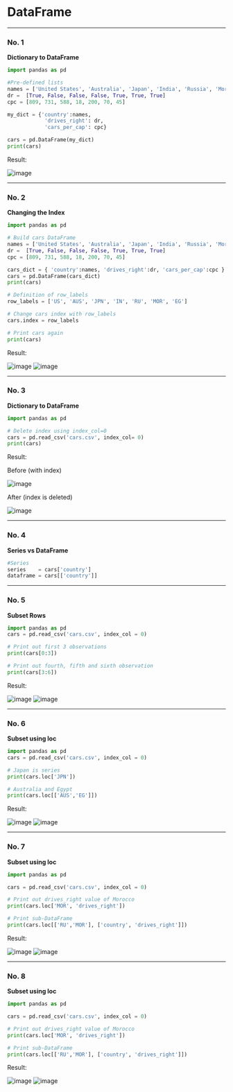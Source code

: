 # DataFrame
---
### No. 1
**Dictionary to DataFrame**
```python
import pandas as pd

#Pre-defined lists
names = ['United States', 'Australia', 'Japan', 'India', 'Russia', 'Morocco', 'Egypt']
dr =  [True, False, False, False, True, True, True]
cpc = [809, 731, 588, 18, 200, 70, 45]

my_dict = {'country':names,
            'drives_right': dr,
            'cars_per_cap': cpc}

cars = pd.DataFrame(my_dict)
print(cars)

```
Result:

![image](https://user-images.githubusercontent.com/49611937/116402372-8f507280-a856-11eb-9bfd-83d15e1a33f7.png)

---
### No. 2
**Changing the Index**
```python
import pandas as pd

# Build cars DataFrame
names = ['United States', 'Australia', 'Japan', 'India', 'Russia', 'Morocco', 'Egypt']
dr =  [True, False, False, False, True, True, True]
cpc = [809, 731, 588, 18, 200, 70, 45]

cars_dict = { 'country':names, 'drives_right':dr, 'cars_per_cap':cpc }
cars = pd.DataFrame(cars_dict)
print(cars)

# Definition of row_labels
row_labels = ['US', 'AUS', 'JPN', 'IN', 'RU', 'MOR', 'EG']

# Change cars index with row_labels
cars.index = row_labels

# Print cars again
print(cars)

```
Result:

![image](https://user-images.githubusercontent.com/49611937/116402924-2ae1e300-a857-11eb-8c66-90a5e9330bd4.png)
![image](https://user-images.githubusercontent.com/49611937/116402981-3a612c00-a857-11eb-838d-1c5553d5156d.png)

---
### No. 3
**Dictionary to DataFrame**
```python
import pandas as pd

# Delete index using index_col=0
cars = pd.read_csv('cars.csv', index_col= 0)
print(cars)
```
Result:

Before (with index)

![image](https://user-images.githubusercontent.com/49611937/116404160-924c6280-a858-11eb-8ab1-f59c659df1f0.png)

After (index is deleted)

![image](https://user-images.githubusercontent.com/49611937/116404321-b9a32f80-a858-11eb-8452-371c3d41eec5.png)

---
### No. 4
**Series vs DataFrame**
```python
#Series
series    = cars['country']
dataframe = cars[['country']]
```

---
### No. 5
**Subset Rows**
```python
import pandas as pd
cars = pd.read_csv('cars.csv', index_col = 0)

# Print out first 3 observations
print(cars[0:3])

# Print out fourth, fifth and sixth observation
print(cars[3:6])
```
Result:

![image](https://user-images.githubusercontent.com/49611937/116406268-adb86d00-a85a-11eb-8c96-17323e1fd089.png)
![image](https://user-images.githubusercontent.com/49611937/116406330-bd37b600-a85a-11eb-9461-fb746f4b6d3f.png)

---
### No. 6
**Subset using loc**
```python
import pandas as pd
cars = pd.read_csv('cars.csv', index_col = 0)

# Japan is series
print(cars.loc['JPN'])

# Australia and Egypt
print(cars.loc[['AUS','EG']])
```
Result:

![image](https://user-images.githubusercontent.com/49611937/116408604-31735900-a85d-11eb-97fb-f12c72d2db09.png)
![image](https://user-images.githubusercontent.com/49611937/116408303-d5a8d000-a85c-11eb-9dea-d1542ec23bb0.png)

---
### No. 7
**Subset using loc**
```python
import pandas as pd

cars = pd.read_csv('cars.csv', index_col = 0)

# Print out drives_right value of Morocco
print(cars.loc['MOR', 'drives_right'])

# Print sub-DataFrame
print(cars.loc[['RU','MOR'], ['country', 'drives_right']])
```
Result:

![image](https://user-images.githubusercontent.com/49611937/116410361-e5c1af00-a85e-11eb-8100-08efdbe2b033.png)
![image](https://user-images.githubusercontent.com/49611937/116410437-fa9e4280-a85e-11eb-9e7c-61c0d6514897.png)

---
### No. 8
**Subset using loc**
```python
import pandas as pd

cars = pd.read_csv('cars.csv', index_col = 0)

# Print out drives_right value of Morocco
print(cars.loc['MOR', 'drives_right'])

# Print sub-DataFrame
print(cars.loc[['RU','MOR'], ['country', 'drives_right']])
```
Result:

![image](https://user-images.githubusercontent.com/49611937/116410361-e5c1af00-a85e-11eb-8100-08efdbe2b033.png)
![image](https://user-images.githubusercontent.com/49611937/116410437-fa9e4280-a85e-11eb-9e7c-61c0d6514897.png)


